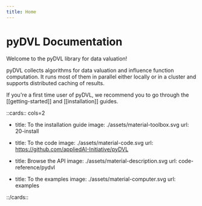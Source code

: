```yaml
---
title: Home
---
```


# pyDVL Documentation

Welcome to the pyDVL library for data valuation!

pyDVL collects algorithms for data valuation and influence function computation.
It runs most of them in parallel either locally or in a cluster and supports
distributed caching of results.

If you're a first time user of pyDVL, we recommend you to go through the
[[getting-started]] and [[installation]] guides.

::cards:: cols=2

- title: To the installation guide
  image: ./assets/material-toolbox.svg
  url: 20-install

- title: To the code
  image: ./assets/material-code.svg
  url: https://github.com/appliedAI-Initiative/pyDVL

- title: Browse the API
  image: ./assets/material-description.svg
  url: code-reference/pydvl

- title: To the examples
  image: ./assets/material-computer.svg
  url: examples

::/cards::
